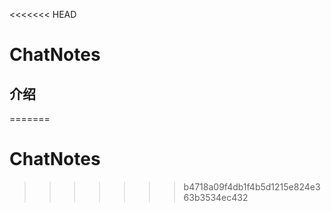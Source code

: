 <<<<<<< HEAD
# ChatNotes

## 介绍

=======
# ChatNotes
>>>>>>> b4718a09f4db1f4b5d1215e824e363b3534ec432
